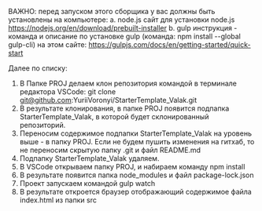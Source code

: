 ВАЖНО: перед запуском этого сборщика у вас должны быть установлены на компьютере:
а. node.js
   сайт для установки node.js
   https://nodejs.org/en/download/prebuilt-installer
b. gulp
   инструкция - команда и описание по установке gulp (команда: npm install --global gulp-cli) на этом сайте:
   https://gulpjs.com/docs/en/getting-started/quick-start

Далее по списку:
1. В Папке PROJ делаем клон репозитория командой в терминале редактора VSCode: git clone git@github.com:YuriiVoronyi/StarterTemplate_Valak.git 
2. В результате клонирования, в папке PROJ появится подпапка StarterTemplate_Valak, в которой будет склонированный репозиторий.
3. Переносим содержимое подпапки StarterTemplate_Valak на уровень выше - в папку PROJ. Если не будем пушить изменения на гитхаб, то не переносим
скрытую папку .git и файл README.md
4. Подпапку StarterTemplate_Valak удаляем.
5. В VSCode открываем папку PROJ, и набираем команду npm install
6. В результате появится папка node_modules и файл package-lock.json
7. Проект запускаем командой gulp watch
8. В результате откроется браузер отображающий содержимое файла index.html из папки src